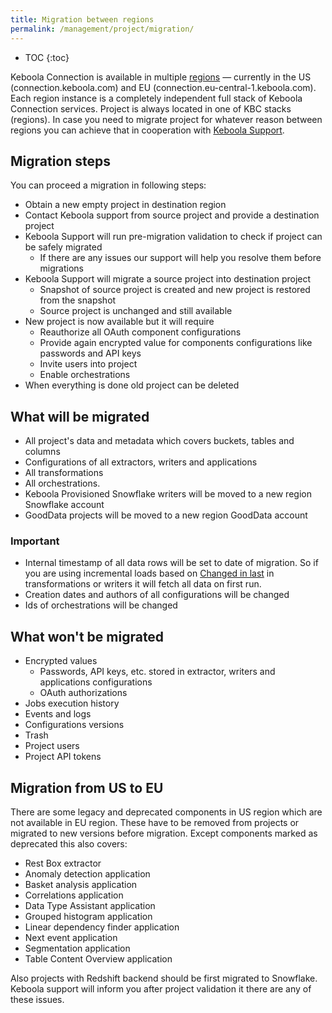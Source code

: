```yaml
---
title: Migration between regions
permalink: /management/project/migration/
---
```


* TOC
{:toc}

Keboola Connection is available in multiple [regions](https://developers.keboola.com/overview/api/#regions-and-endpoints) — currently in the US (connection.keboola.com) and EU (connection.eu-central-1.keboola.com). Each region instance is a completely independent full stack of Keboola Connection services.
Project is always located in one of KBC stacks (regions). In case you need to migrate project for whatever reason between regions you can achieve that in cooperation with [Keboola Support](/management/support/).

## Migration steps

You can proceed a migration in following steps:

- Obtain a new empty project in destination region
- Contact Keboola support from source project and provide a destination project
- Keboola Support will run pre-migration validation to check if project can be safely migrated
  - If there are any issues our support will help you resolve them before migrations
- Keboola Support will migrate a source project into destination project
  - Snapshot of source project is created and new project is restored from the snapshot
  - Source project is unchanged and still available
- New project is now available but it will require
  - Reauthorize all OAuth component configurations
  - Provide again encrypted value for components configurations like passwords and API keys
  - Invite users into project
  - Enable orchestrations
- When everything is done old project can be deleted

## What will be migrated

- All project's data and metadata which covers buckets, tables and columns
- Configurations of all extractors, writers and applications
- All transformations
- All orchestrations.
- Keboola Provisioned Snowflake writers will be moved to a new region Snowflake account
- GoodData projects will be moved to a new region GoodData account

### Important

- Internal timestamp of all data rows will be set to date of migration. So if you are using incremental loads based on [Changed in last](https://help.keboola.com/manipulation/transformations/mappings/#input-mapping) in transformations or writers it will fetch all data on first run.
- Creation dates and authors of all configurations will be changed
- Ids of orchestrations will be changed

## What won't be migrated

- Encrypted values
  - Passwords, API keys, etc. stored in extractor, writers and applications configurations
  - OAuth authorizations
- Jobs execution history
- Events and logs
- Configurations versions
- Trash
- Project users
- Project API tokens

## Migration from US to EU

There are some legacy and deprecated components in US region which are not available in EU region. 
These have to be removed from projects or migrated to new versions before migration. 
Except components marked as deprecated this also covers:
- Rest Box extractor
- Anomaly detection application
- Basket analysis application
- Correlations application
- Data Type Assistant application
- Grouped histogram application
- Linear dependency finder application
- Next event application
- Segmentation application
- Table Content Overview application

Also projects with Redshift backend should be first migrated to Snowflake.
Keboola support will inform you after project validation it there are any of these issues.
